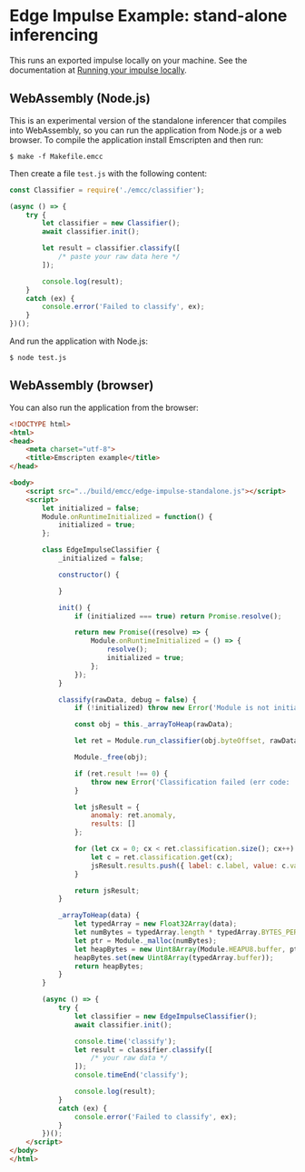 # Edge Impulse Example: stand-alone inferencing

This runs an exported impulse locally on your machine. See the documentation at [Running your impulse locally](https://docs.edgeimpulse.com/docs/running-your-impulse-locally).

## WebAssembly (Node.js)

This is an experimental version of the standalone inferencer that compiles into WebAssembly, so you can run the application from Node.js or a web browser. To compile the application install Emscripten and then run:

```
$ make -f Makefile.emcc
```

Then create a file `test.js` with the following content:

```js
const Classifier = require('./emcc/classifier');

(async () => {
    try {
        let classifier = new Classifier();
        await classifier.init();

        let result = classifier.classify([
            /* paste your raw data here */
        ]);

        console.log(result);
    }
    catch (ex) {
        console.error('Failed to classify', ex);
    }
})();
```

And run the application with Node.js:

```
$ node test.js
```

## WebAssembly (browser)

You can also run the application from the browser:

```html
<!DOCTYPE html>
<html>
<head>
    <meta charset="utf-8">
    <title>Emscripten example</title>
</head>

<body>
    <script src="../build/emcc/edge-impulse-standalone.js"></script>
    <script>
        let initialized = false;
        Module.onRuntimeInitialized = function() {
            initialized = true;
        };

        class EdgeImpulseClassifier {
            _initialized = false;

            constructor() {

            }

            init() {
                if (initialized === true) return Promise.resolve();

                return new Promise((resolve) => {
                    Module.onRuntimeInitialized = () => {
                        resolve();
                        initialized = true;
                    };
                });
            }

            classify(rawData, debug = false) {
                if (!initialized) throw new Error('Module is not initialized');

                const obj = this._arrayToHeap(rawData);

                let ret = Module.run_classifier(obj.byteOffset, rawData.length, debug);

                Module._free(obj);

                if (ret.result !== 0) {
                    throw new Error('Classification failed (err code: ' + ret.result + ')');
                }

                let jsResult = {
                    anomaly: ret.anomaly,
                    results: []
                };

                for (let cx = 0; cx < ret.classification.size(); cx++) {
                    let c = ret.classification.get(cx);
                    jsResult.results.push({ label: c.label, value: c.value });
                }

                return jsResult;
            }

            _arrayToHeap(data) {
                let typedArray = new Float32Array(data);
                let numBytes = typedArray.length * typedArray.BYTES_PER_ELEMENT;
                let ptr = Module._malloc(numBytes);
                let heapBytes = new Uint8Array(Module.HEAPU8.buffer, ptr, numBytes);
                heapBytes.set(new Uint8Array(typedArray.buffer));
                return heapBytes;
            }
        }

        (async () => {
            try {
                let classifier = new EdgeImpulseClassifier();
                await classifier.init();

                console.time('classify');
                let result = classifier.classify([
                    /* your raw data */
                ]);
                console.timeEnd('classify');

                console.log(result);
            }
            catch (ex) {
                console.error('Failed to classify', ex);
            }
        })();
    </script>
</body>
</html>
```
